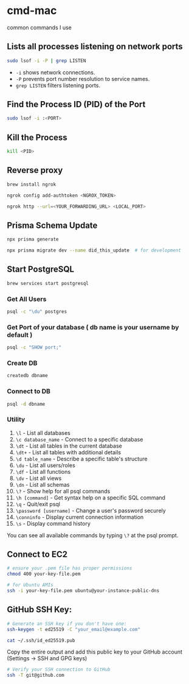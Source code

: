 # cmd-mac
common commands I use

## Lists all processes listening on network ports
```sh
sudo lsof -i -P | grep LISTEN
````
-   `-i` shows network connections.
-   `-P` prevents port number resolution to service names.
-   `grep LISTEN` filters listening ports.

## Find the Process ID (PID) of the Port
```sh
sudo lsof -i :<PORT>
```

## Kill the Process
```sh
kill <PID>
```

## Reverse proxy
```sh
brew install ngrok
```
```sh
ngrok config add-authtoken <NGROX_TOKEN>
```
```sh
ngrok http --url=<YOUR_FORWARDING_URL> <LOCAL_PORT>
```
## Prisma Schema Update
```sh
npx prisma generate
```
```sh
npx prisma migrate dev --name did_this_update  # for development
```
## Start PostgreSQL
```sh
brew services start postgresql
```
### Get All Users
```sh
psql -c "\du" postgres
```

### Get Port of your database ( db name is your username by default )
```sh
psql -c "SHOW port;"
```

### Create DB
```sh
createdb dbname
```

### Connect to DB
```sh
psql -d dbname
```
### Utility
1. `\l` - List all databases
2. `\c database_name` - Connect to a specific database
3. `\dt` - List all tables in the current database
4. `\dt+` - List all tables with additional details
5. `\d table_name` - Describe a specific table's structure
6. `\du` - List all users/roles
7. `\df` - List all functions
8. `\dv` - List all views
9. `\dn` - List all schemas
17. `\?` - Show help for all psql commands
18. `\h [command]` - Get syntax help on a specific SQL command
19. `\q` - Quit/exit psql
20. `\password [username]` - Change a user's password securely
21. `\conninfo` - Display current connection information
23. `\s` - Display command history

You can see all available commands by typing `\?` at the psql prompt.
## Connect to EC2
```sh
# ensure your .pem file has proper permissions
chmod 400 your-key-file.pem
```
```sh
# for Ubuntu AMIs
ssh -i your-key-file.pem ubuntu@your-instance-public-dns
```
## GitHub SSH Key:
```sh
# Generate an SSH key if you don't have one:
ssh-keygen -t ed25519 -C "your_email@example.com"
```
```sh
cat ~/.ssh/id_ed25519.pub
```
Copy the entire output and add this public key to your GitHub account (Settings → SSH and GPG keys)
```sh
# Verify your SSH connection to GitHub
ssh -T git@github.com
```
